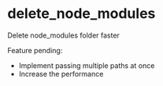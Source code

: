 # delete_node_modules
Delete node_modules folder faster

Feature pending:
* Implement passing multiple paths at once
* Increase the performance
